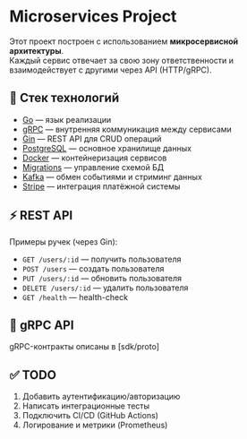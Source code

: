 # Microservices Project

Этот проект построен с использованием **микросервисной архитектуры**.  
Каждый сервис отвечает за свою зону ответственности и взаимодействует с другими через API (HTTP/gRPC).

## 🚀 Стек технологий
- [Go](https://go.dev/) — язык реализации
- [gRPC](https://grpc.io/) — внутренняя коммуникация между сервисами
- [Gin](https://gin-gonic.com/) — REST API для CRUD операций
- [PostgreSQL](https://www.postgresql.org/) — основное хранилище данных
- [Docker](https://www.docker.com/) — контейнеризация сервисов
- [Migrations](https://github.com/golang-migrate/migrate) — управление схемой БД
- [Kafka](https://github.com/segmentio/kafka-go) — обмен событиями и стриминг данных
- [Stripe](https://stripe.com/) — интеграция платёжной системы

## ⚡ REST API
Примеры ручек (через Gin):
- `GET /users/:id` — получить пользователя
- `POST /users` — создать пользователя
- `PUT /users/:id` — обновить пользователя
- `DELETE /users/:id` — удалить пользователя
- `GET /health` — health-check

## 🔌 gRPC API
gRPC-контракты описаны в [sdk/proto]

## ✅ TODO
1. Добавить аутентификацию/авторизацию
2. Написать интеграционные тесты
3. Подключить CI/CD (GitHub Actions)
4. Логирование и метрики (Prometheus)

